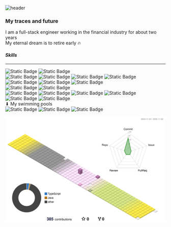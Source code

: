 
![header](https://capsule-render.vercel.app/api?type=waving&color=timeGradient&height=150&section=header&text=Hello%20welcome%20to%20my%20page&fontSize=35&animation=fadeIn&rotate=-5)

### **My traces and future**
I am a full-stack engineer working in the financial industry for about two years   
My eternal dream is to retire early 🔥


#### *Skills*
-------------
![Static Badge](https://img.shields.io/badge/Java-%234B4B77?logo=openjdk&logoColor=%234B4B77&color=%23F7DF1E)  ![Static Badge](https://img.shields.io/badge/C-%2300599C?logo=C&color=%2300599C)   
![Static Badge](https://img.shields.io/badge/JavaScript-%234B4B77?logo=JavaScript&logoColor=%234B4B77&color=%23F7DF1E) ![Static Badge](https://img.shields.io/badge/Spring-%236DB33F?logo=spring&logoColor=%236DB33F&color=%23339933) ![Static Badge](https://img.shields.io/badge/Vue.js-%234FC08D?logo=vuedotjs&logoColor=%23FFFFFF&color=%234FC08D) ![Static Badge](https://img.shields.io/badge/React-%2361DAFB?logo=react&logoColor=%23FFFFFF&color=%2361DAFB) ![Static Badge](https://img.shields.io/badge/TypeScript-%233178C6?logo=typescript&logoColor=%23FFFFFF&color=%233178C6) ![Static Badge](https://img.shields.io/badge/Node.js-%23339933?logo=nodedotjs&logoColor=%23F7DF1E&color=%23339933)  ![Static Badge](https://img.shields.io/badge/TailwindCSS-%2306B6D4?logo=tailwindcss&logoColor=%23FFFFFF&color=%2306B6D4)   
![Static Badge](https://img.shields.io/badge/Oracle-%23F80000?logo=oracle&logoColor=%23FFFFFF&color=%23F80000) ![Static Badge](https://img.shields.io/badge/MySql-%234479A1?logo=mysql&logoColor=%23FFFFFF&color=%234479A1)   
![Static Badge](https://img.shields.io/badge/Git-%23F05032?logo=git&logoColor=%23FFFFFF&color=%23F05032) ![Static Badge](https://img.shields.io/badge/GitLab-%23FC6D26?logo=gitlab&logoColor=%23FFFFFF&color=%23FC6D26)
 ![Static Badge](https://img.shields.io/badge/Eclipse-%232C2255?logo=eclipseide&logoColor=%23FFFFFF&color=%232C2255) ![Static Badge](https://img.shields.io/badge/IntelliJ-%23000000?logo=intellijidea&logoColor=%23FFFFFF&color=%23000000) ![Static Badge](https://img.shields.io/badge/VSCode-%23007ACC?logo=visualstudiocode&logoColor=%23FFFFFF&color=%23007ACC) ![Static Badge](https://img.shields.io/badge/Insomnia-%234000BF?logo=insomnia&logoColor=%23FFFFFF&color=%234000BF)   
⬇ My swimming pools   
![Static Badge](https://img.shields.io/badge/Notion-%23000000?logo=notion&logoColor=%23FFFFFF&color=%23000000) ![Static Badge](https://img.shields.io/badge/AdobePremierePro-%239999FF?logo=adobepremierepro&logoColor=%23FFFFFF&color=%239999FF) ![Static Badge](https://img.shields.io/badge/Figma-%23F24E1E?logo=figma&logoColor=%23FFFFFF&color=%23F24E1E) 
   


![](./profile-3d-contrib/profile-season.svg)

<!--
**Soocone/Soocone** is a ✨ _special_ ✨ repository because its `README.md` (this file) appears on your GitHub profile.

Here are some ideas to get you started:

- 🔭 I’m currently working on ...
- 🌱 I’m currently learning ...
- 👯 I’m looking to collaborate on ...
- 🤔 I’m looking for help with ...
- 💬 Ask me about ...
- 📫 How to reach me: ...
- 😄 Pronouns: ...
- ⚡ Fun fact: ...
-->
